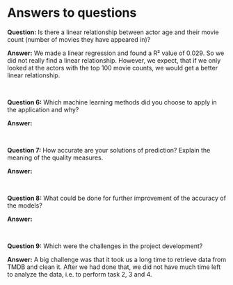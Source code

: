 # Answers to questions

**Question:** Is there a linear relationship between actor age and their movie count (number of movies they have appeared in)?

**Answer:** We made a linear regression and found a R² value of 0.029. So we did not really find a linear relationship. However, we expect, that if we only looked at the actors with the top 100 movie counts, we would get a better linear relationship.

<br>

**Question 6:** Which machine learning methods did you choose to apply in the application and why?

**Answer:**

<br>

**Question 7:** How accurate are your solutions of prediction? Explain the meaning of the quality measures.

**Answer:**

<br>

**Question 8:** What could be done for further improvement of the accuracy of the models?

**Answer:**

<br>

**Question 9:** Which were the challenges in the project development?

**Answer:** A big challenge was that it took us a long time to retrieve data from TMDB and clean it. After we had done that, we did not have much time left to analyze the data, i.e. to perform task 2, 3 and 4.